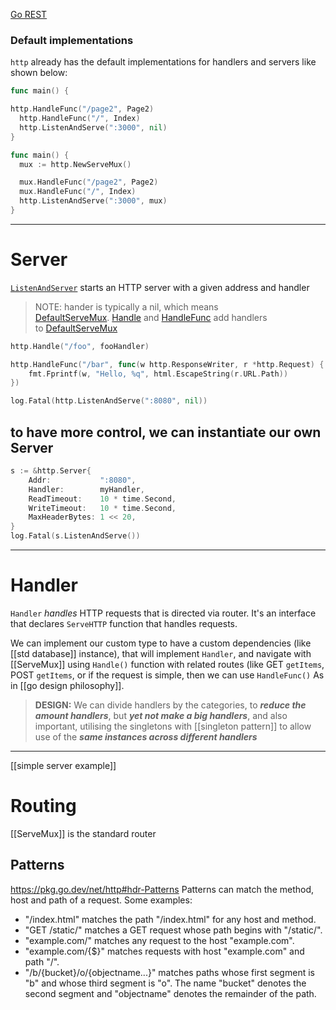 [Go REST](https://www.jetbrains.com/guide/go/tutorials/rest_api_series/stdlib/)
### Default implementations

`http` already has the default implementations for handlers and servers like shown below:
```go
func main() {

http.HandleFunc("/page2", Page2)
  http.HandleFunc("/", Index)
  http.ListenAndServe(":3000", nil)
}
```

```go
func main() {
  mux := http.NewServeMux()

  mux.HandleFunc("/page2", Page2)
  mux.HandleFunc("/", Index)
  http.ListenAndServe(":3000", mux)
}
```


---
# Server

[`ListenAndServer`]() starts an HTTP server with a given address and handler
> NOTE: hander is typically a nil, which means [DefaultServeMux](https://pkg.go.dev/net/http#DefaultServeMux). [Handle](https://pkg.go.dev/net/http#Handle) and [HandleFunc](https://pkg.go.dev/net/http#HandleFunc) add handlers to [DefaultServeMux](https://pkg.go.dev/net/http#DefaultServeMux)


```go
http.Handle("/foo", fooHandler)

http.HandleFunc("/bar", func(w http.ResponseWriter, r *http.Request) {
	fmt.Fprintf(w, "Hello, %q", html.EscapeString(r.URL.Path))
})

log.Fatal(http.ListenAndServe(":8080", nil))
```

## to have more control, we can instantiate our own Server
```go
s := &http.Server{
	Addr:           ":8080",
	Handler:        myHandler,
	ReadTimeout:    10 * time.Second,
	WriteTimeout:   10 * time.Second,
	MaxHeaderBytes: 1 << 20,
}
log.Fatal(s.ListenAndServe())
```

---
# Handler
`Handler` *handles* HTTP requests that is directed via router. It's an interface that declares `ServeHTTP` function that handles requests.

We can implement our custom type to have a custom dependencies (like [[std database]] instance),  that will implement `Handler`, and navigate with [[ServeMux]] using `Handle()` function with related routes (like GET `getItems`, POST `getItems`, or if the request is simple, then we can use `HandleFunc()`
As in [[go design philosophy]].

> **DESIGN:** We can divide handlers by the categories, to ***reduce the amount handlers***, but ***yet not make a big handlers***, and also important, utilising the singletons with [[singleton pattern]] to allow use of the ***same instances across different handlers***


---
[[simple server example]]
# Routing
[[ServeMux]] is the standard router
## Patterns
https://pkg.go.dev/net/http#hdr-Patterns
Patterns can match the method, host and path of a request. Some examples:
- "/index.html" matches the path "/index.html" for any host and method.
- "GET /static/" matches a GET request whose path begins with "/static/".
- "example.com/" matches any request to the host "example.com".
- "example.com/{$}" matches requests with host "example.com" and path "/".
- "/b/{bucket}/o/{objectname...}" matches paths whose first segment is "b" and whose third segment is "o". The name "bucket" denotes the second segment and "objectname" denotes the remainder of the path.
